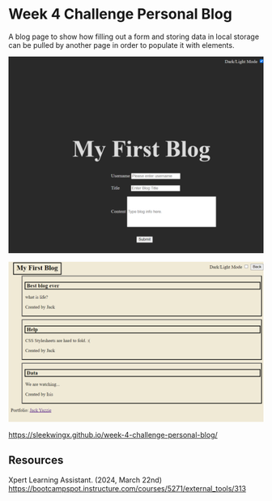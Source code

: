 # Week 4 Challenge Personal Blog

A blog page to show how filling out a form and storing data in local storage can be pulled by another page in order to populate it with elements. 

![alt text](image.png)

![alt text](image-1.png)

https://sleekwingx.github.io/week-4-challenge-personal-blog/

## Resources

Xpert Learning Assistant. (2024, March 22nd) https://bootcampspot.instructure.com/courses/5271/external_tools/313
